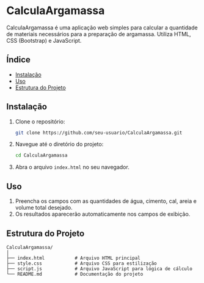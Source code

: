 # CalculaArgamassa

CalculaArgamassa é uma aplicação web simples para calcular a quantidade de materiais necessários para a preparação de argamassa. Utiliza HTML, CSS (Bootstrap) e JavaScript.

## Índice

- [Instalação](#instalação)
- [Uso](#uso)
- [Estrutura do Projeto](#estrutura-do-projeto)

## Instalação

1. Clone o repositório:
    ```sh
    git clone https://github.com/seu-usuario/CalculaArgamassa.git
    ```
2. Navegue até o diretório do projeto:
    ```sh
    cd CalculaArgamassa
    ```
3. Abra o arquivo `index.html` no seu navegador.

## Uso

1. Preencha os campos com as quantidades de água, cimento, cal, areia e volume total desejado.
2. Os resultados aparecerão automaticamente nos campos de exibição.

## Estrutura do Projeto

```plaintext
CalculaArgamassa/
│
├── index.html           # Arquivo HTML principal
├── style.css            # Arquivo CSS para estilização
├── script.js            # Arquivo JavaScript para lógica de cálculo
└── README.md            # Documentação do projeto
